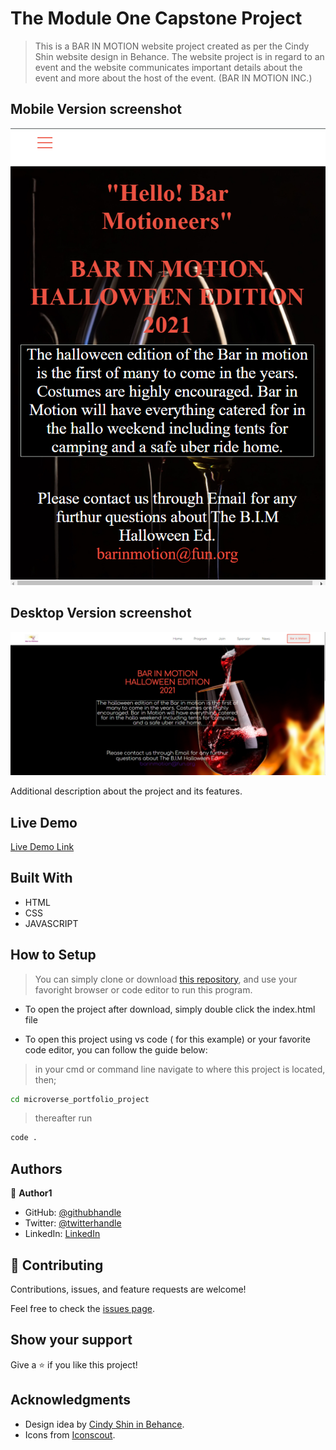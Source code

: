 

# The Module One Capstone Project

> This is a BAR IN MOTION website project created as per the  Cindy Shin website design in Behance. The website project is in regard to an event and the website communicates important details about the event and more about the host of the event. (BAR IN MOTION INC.)

## Mobile Version screenshot

![screenshot](./app_screenshot.png)

## Desktop Version screenshot

![screenshot](./app_screenshot2.png)

Additional description about the project and its features.

## Live Demo

[Live Demo Link](https://mosams.github.io/Module-One-Capstone-Project/)

## Built With

- HTML
- CSS
- JAVASCRIPT

## How to Setup
> You can simply clone or download [this repository](https://github.com/Mosams/Module-One-Capstone-Project.git), and use your favoright browser or code editor to run this program.

- To open the project after download, simply double click the index.html file

- To open this project using vs code ( for this example) or your favorite code editor, you can follow the guide below:
> in your cmd or command line navigate to where this project is located, then;
```cmd
cd microverse_portfolio_project 
```
> thereafter run
```cmd
code .
```

## Authors

👤 **Author1**

- GitHub: [@githubhandle](https://github.com/Mosams/)
- Twitter: [@twitterhandle](https://twitter.com/sam_mongare)
- LinkedIn: [LinkedIn](https://www.linkedin.com/in/sammy-mongare-b8288310b/)

## 🤝 Contributing

Contributions, issues, and feature requests are welcome!

Feel free to check the [issues page](../../issues/).

## Show your support

Give a ⭐️ if you like this project!

## Acknowledgments
- Design idea by [Cindy Shin in Behance](https://www.behance.net/adagio07).
- Icons from [Iconscout](https://iconscout.com). 
